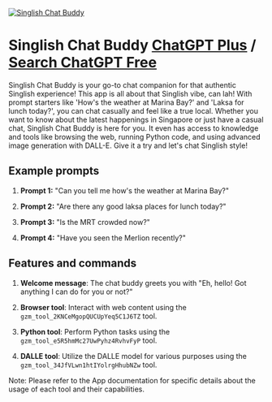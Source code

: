 
[![Singlish Chat Buddy](https://files.oaiusercontent.com/file-HMecICp8CLLYYKTG2qcYQCx6?se=2123-10-17T03%3A32%3A40Z&sp=r&sv=2021-08-06&sr=b&rscc=max-age%3D31536000%2C%20immutable&rscd=attachment%3B%20filename%3D6d83000d-1fa6-4513-b67f-698886e2bb06.png&sig=jjmBV5i0HmYIqB4N360pL15V70G1zHosyQ%2BM64HGlzo%3D)](https://chat.openai.com/g/g-QDc8tK2BM-singlish-chat-buddy)

# Singlish Chat Buddy [ChatGPT Plus](https://chat.openai.com/g/g-QDc8tK2BM-singlish-chat-buddy) / [Search ChatGPT Free](https://gptcall.net/index.html#/?search=Singlish%20Chat%20Buddy)

Singlish Chat Buddy is your go-to chat companion for that authentic Singlish experience! This app is all about that Singlish vibe, can lah! With prompt starters like 'How's the weather at Marina Bay?' and 'Laksa for lunch today?', you can chat casually and feel like a true local. Whether you want to know about the latest happenings in Singapore or just have a casual chat, Singlish Chat Buddy is here for you. It even has access to knowledge and tools like browsing the web, running Python code, and using advanced image generation with DALL-E. Give it a try and let's chat Singlish style!

## Example prompts

1. **Prompt 1:** "Can you tell me how's the weather at Marina Bay?"

2. **Prompt 2:** "Are there any good laksa places for lunch today?"

3. **Prompt 3:** "Is the MRT crowded now?"

4. **Prompt 4:** "Have you seen the Merlion recently?"

## Features and commands

1. **Welcome message**: The chat buddy greets you with "Eh, hello! Got anything I can do for you or not?"

2. **Browser tool**: Interact with web content using the `gzm_tool_2KNCeMgopQUCUpYeq5C1J6TZ` tool.

3. **Python tool**: Perform Python tasks using the `gzm_tool_e5R5hmMc27UwPyhz4RvhvFyP` tool.

4. **DALLE tool**: Utilize the DALLE model for various purposes using the `gzm_tool_34JfVLwn1htIYolrgHhubNZw` tool.

Note: Please refer to the App documentation for specific details about the usage of each tool and their capabilities.


